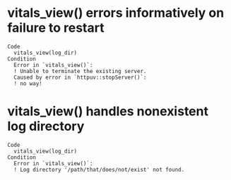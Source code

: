 # vitals_view() errors informatively on failure to restart

    Code
      vitals_view(log_dir)
    Condition
      Error in `vitals_view()`:
      ! Unable to terminate the existing server.
      Caused by error in `httpuv::stopServer()`:
      ! no way!

# vitals_view() handles nonexistent log directory

    Code
      vitals_view(log_dir)
    Condition
      Error in `vitals_view()`:
      ! Log directory '/path/that/does/not/exist' not found.

